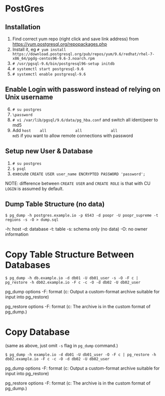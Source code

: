 # PostGres

## Installation

1. Find correct yum repo (right click and save link address) from https://yum.postgresql.org/repopackages.php
2. Install it, eg `# yum install https://download.postgresql.org/pub/repos/yum/9.6/redhat/rhel-7-x86_64/pgdg-centos96-9.6-3.noarch.rpm`
3. `# /usr/pgsql-9.6/bin/postgresql96-setup initdb`
4. `# systemctl start postgresql-9.6`
5. `# systemctl enable postgresql-9.6`

## Enable Login with password instead of relying on Unix username

6. `# su postgres`
7. `\password`
8. `# vi /var/lib/pgsql/9.6/data/pg_hba.conf` and switch all ident/peer to md5
9. Add `host    all             all             all                     md5` if you want to allow remote connections with password


## Setup new User & Database

1. `# su postgres`
2. `$ psql`
3. execute `CREATE USER user_name ENCRYPTED PASSWORD 'password';`

NOTE: difference between `CREATE USER` and `CREATE ROLE` is that with CU `LOGIN` is assumed by default.


## Dump Table Structure (no data)

```
$ pg_dump -h postgres.example.io -p 6543 -d poopr -U poopr_supreme -t regions -s -O > dump.sql
```

\-h: host
\-d: database
\-t: table
\-s: schema only (no data)
\-O: no owner information

# Copy Table Structure Between Databases

```
$ pg_dump -h db.example.io -d db01 -U db01_user -s -O -F c | pg_restore -h db02.example.io -F c -c -O -d db02 -U db02_user
```

pg\_dump options
\-F: format (c: Output a custom-format archive suitable for input into pg\_restore)

pg\_restore options
\-F: format (c: The archive is in the custom format of pg\_dump.)

# Copy Database

(same as above, just omit `-s` flag in `pg_dump` command.)

```
$ pg_dump -h example.io -d db01 -U db01_user -O -F c | pg_restore -h db02.example.io -F c -c -O -d db02 -U db02_user
```

pg\_dump options
\-F: format (c: Output a custom-format archive suitable for input into pg\_restore)

pg\_restore options
\-F: format (c: The archive is in the custom format of pg\_dump.)
